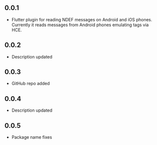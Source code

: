 ## 0.0.1

* Flutter plugin for reading NDEF messages on Android and iOS phones. Currently it reads messages from Android phones emulating tags via HCE.

## 0.0.2

* Description updated

## 0.0.3

* GitHub repo added

## 0.0.4

* Description updated

## 0.0.5

* Package name fixes

